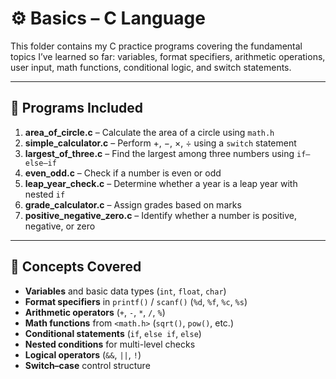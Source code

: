 # ⚙️ Basics – C Language

This folder contains my C practice programs covering the fundamental topics I’ve learned so far:
variables, format specifiers, arithmetic operations, user input, math functions, conditional logic,
and switch statements.

---

## 📘 Programs Included

1. **area_of_circle.c** – Calculate the area of a circle using `math.h`  
2. **simple_calculator.c** – Perform +, −, ×, ÷ using a `switch` statement  
3. **largest_of_three.c** – Find the largest among three numbers using `if–else–if`  
4. **even_odd.c** – Check if a number is even or odd  
5. **leap_year_check.c** – Determine whether a year is a leap year with nested `if`  
6. **grade_calculator.c** – Assign grades based on marks  
7. **positive_negative_zero.c** – Identify whether a number is positive, negative, or zero  

---

## 🧠 Concepts Covered

- **Variables** and basic data types (`int`, `float`, `char`)  
- **Format specifiers** in `printf()` / `scanf()` (`%d`, `%f`, `%c`, `%s`)  
- **Arithmetic operators** (`+`, `-`, `*`, `/`, `%`)  
- **Math functions** from `<math.h>` (`sqrt()`, `pow()`, etc.)  
- **Conditional statements** (`if`, `else if`, `else`)  
- **Nested conditions** for multi-level checks  
- **Logical operators** (`&&`, `||`, `!`)  
- **Switch–case** control structure  
